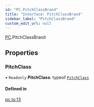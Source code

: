 ```yaml
---
id: "PC.PitchClassBrand"
title: "Interface: PitchClassBrand"
sidebar_label: "PitchClassBrand"
custom_edit_url: null
---
```


[PC](../namespaces/PC.md).PitchClassBrand

## Properties

### PitchClass

• `Readonly` **PitchClass**: typeof [`PitchClass`](PC.PitchClassBrand.md#pitchclass)

#### Defined in

[pc.ts:13](https://github.com/noriapi/brand-music/blob/d3723cb/src/pc.ts#L13)

